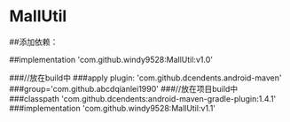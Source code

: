 # MallUtil
##添加依赖：

##implementation 'com.github.windy9528:MallUtil:v1.0'

###//放在build中
###apply plugin: 'com.github.dcendents.android-maven'
###group='com.github.abcdqianlei1990'
###//放在项目build中
###classpath 'com.github.dcendents:android-maven-gradle-plugin:1.4.1'
###implementation 'com.github.windy9528:MallUtil:v1.1'
